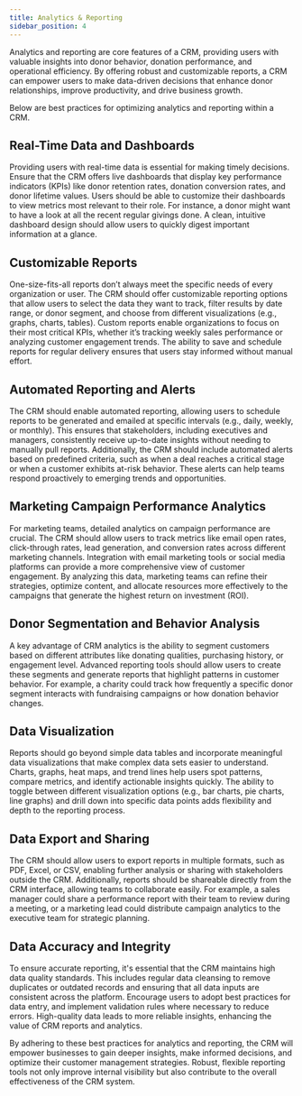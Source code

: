 ```yaml
---
title: Analytics & Reporting
sidebar_position: 4
---
```


Analytics and reporting are core features of a CRM, providing users with valuable insights into donor behavior, donation performance, and operational efficiency. By offering robust and customizable reports, a CRM can empower users to make data-driven decisions that enhance donor relationships, improve productivity, and drive business growth. 

Below are best practices for optimizing analytics and reporting within a CRM.

## Real-Time Data and Dashboards

Providing users with real-time data is essential for making timely decisions. Ensure that the CRM offers live dashboards that display key performance indicators (KPIs) like donor retention rates, donation conversion rates, and donor lifetime values. Users should be able to customize their dashboards to view metrics most relevant to their role. For instance, a donor might want to have a look at all the recent regular givings done. A clean, intuitive dashboard design should allow users to quickly digest important information at a glance.

## Customizable Reports

One-size-fits-all reports don’t always meet the specific needs of every organization or user. The CRM should offer customizable reporting options that allow users to select the data they want to track, filter results by date range, or donor segment, and choose from different visualizations (e.g., graphs, charts, tables). Custom reports enable organizations to focus on their most critical KPIs, whether it’s tracking weekly sales performance or analyzing customer engagement trends. The ability to save and schedule reports for regular delivery ensures that users stay informed without manual effort.

## Automated Reporting and Alerts

The CRM should enable automated reporting, allowing users to schedule reports to be generated and emailed at specific intervals (e.g., daily, weekly, or monthly). This ensures that stakeholders, including executives and managers, consistently receive up-to-date insights without needing to manually pull reports. Additionally, the CRM should include automated alerts based on predefined criteria, such as when a deal reaches a critical stage or when a customer exhibits at-risk behavior. These alerts can help teams respond proactively to emerging trends and opportunities.

## Marketing Campaign Performance Analytics

For marketing teams, detailed analytics on campaign performance are crucial. The CRM should allow users to track metrics like email open rates, click-through rates, lead generation, and conversion rates across different marketing channels. Integration with email marketing tools or social media platforms can provide a more comprehensive view of customer engagement. By analyzing this data, marketing teams can refine their strategies, optimize content, and allocate resources more effectively to the campaigns that generate the highest return on investment (ROI).

## Donor Segmentation and Behavior Analysis

A key advantage of CRM analytics is the ability to segment customers based on different attributes like donating qualities, purchasing history, or engagement level. Advanced reporting tools should allow users to create these segments and generate reports that highlight patterns in customer behavior. For example, a charity could track how frequently a specific donor segment interacts with fundraising campaigns or how donation behavior changes.

## Data Visualization

Reports should go beyond simple data tables and incorporate meaningful data visualizations that make complex data sets easier to understand. Charts, graphs, heat maps, and trend lines help users spot patterns, compare metrics, and identify actionable insights quickly. The ability to toggle between different visualization options (e.g., bar charts, pie charts, line graphs) and drill down into specific data points adds flexibility and depth to the reporting process.

## Data Export and Sharing

The CRM should allow users to export reports in multiple formats, such as PDF, Excel, or CSV, enabling further analysis or sharing with stakeholders outside the CRM. Additionally, reports should be shareable directly from the CRM interface, allowing teams to collaborate easily. For example, a sales manager could share a performance report with their team to review during a meeting, or a marketing lead could distribute campaign analytics to the executive team for strategic planning.

## Data Accuracy and Integrity

To ensure accurate reporting, it's essential that the CRM maintains high data quality standards. This includes regular data cleansing to remove duplicates or outdated records and ensuring that all data inputs are consistent across the platform. Encourage users to adopt best practices for data entry, and implement validation rules where necessary to reduce errors. High-quality data leads to more reliable insights, enhancing the value of CRM reports and analytics.

By adhering to these best practices for analytics and reporting, the CRM will empower businesses to gain deeper insights, make informed decisions, and optimize their customer management strategies. Robust, flexible reporting tools not only improve internal visibility but also contribute to the overall effectiveness of the CRM system.